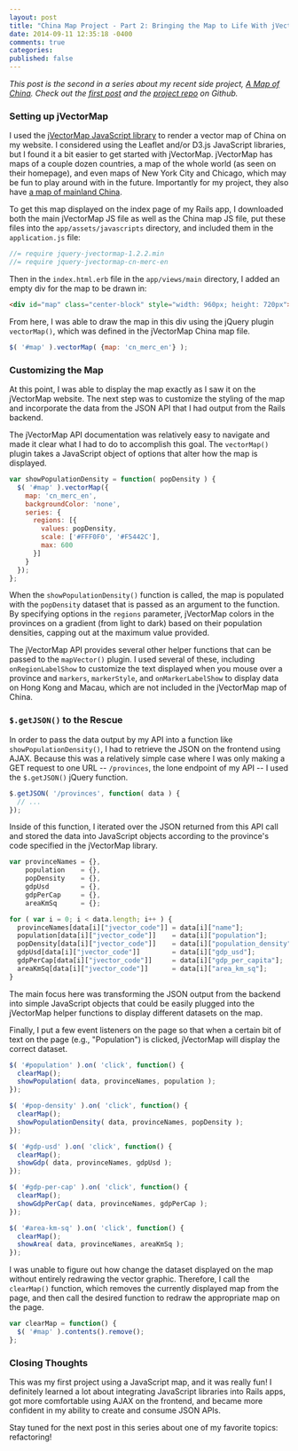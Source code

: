 ```yaml
---
layout: post
title: "China Map Project - Part 2: Bringing the Map to Life With jVectorMap"
date: 2014-09-11 12:35:18 -0400
comments: true
categories: 
published: false
---
```


*This post is the second in a series about my recent side project, [A Map of China](http://amapofchina.herokuapp.com). Check out the [first post](http://callahanchris.github.io/blog/2014/09/11/china-map-project-part-1-nokogiri/) and the [project repo](https://github.com/callahanchris/china-map) on Github.*

### Setting up jVectorMap

I used the [jVectorMap JavaScript library](http://jvectormap.com/) to render a vector map of China on my website. I considered using the Leaflet and/or D3.js JavaScript libraries, but I found it a bit easier to get started with jVectorMap. jVectorMap has maps of a couple dozen countries, a map of the whole world (as seen on their homepage), and even maps of New York City and Chicago, which may be fun to play around with in the future. Importantly for my project, they also have [a map of mainland China](http://jvectormap.com/maps/countries/china/).

To get this map displayed on the index page of my Rails app, I downloaded both the main jVectorMap JS file as well as the China map JS file, put these files into the `app/assets/javascripts` directory, and included them in the `application.js` file:

```js
//= require jquery-jvectormap-1.2.2.min
//= require jquery-jvectormap-cn-merc-en
```

Then in the `index.html.erb` file in the `app/views/main` directory, I added an empty div for the map to be drawn in:

```html
<div id="map" class="center-block" style="width: 960px; height: 720px"></div>
```

From here, I was able to draw the map in this div using the jQuery plugin `vectorMap()`, which was defined in the jVectorMap China map file.

```js
$( '#map' ).vectorMap( {map: 'cn_merc_en'} );
```

### Customizing the Map

At this point, I was able to display the map exactly as I saw it on the jVectorMap website. The next step was to customize the styling of the map and incorporate the data from the JSON API that I had output from the Rails backend.

The jVectorMap API documentation was relatively easy to navigate and made it clear what I had to do to accomplish this goal. The `vectorMap()` plugin takes a JavaScript object of options that alter how the map is displayed.

```js
var showPopulationDensity = function( popDensity ) {
  $( '#map' ).vectorMap({
    map: 'cn_merc_en',
    backgroundColor: 'none',
    series: {
      regions: [{
        values: popDensity,
        scale: ['#FFF0F0', '#F5442C'],
        max: 600
      }]
    }
  });
};
```

When the `showPopulationDensity()` function is called, the map is populated with the `popDensity` dataset that is passed as an argument to the function. By specifying options in the `regions` parameter, jVectorMap colors in the provinces on a gradient (from light to dark) based on their population densities, capping out at the maximum value provided.

The jVectorMap API provides several other helper functions that can be passed to the `mapVector()` plugin. I used several of these, including `onRegionLabelShow` to customize the text displayed when you mouse over a province and `markers`, `markerStyle`, and `onMarkerLabelShow` to display data on Hong Kong and Macau, which are not included in the jVectorMap map of China.

### `$.getJSON()` to the Rescue

In order to pass the data output by my API into a function like `showPopulationDensity()`, I had to retrieve the JSON on the frontend using AJAX. Because this was a relatively simple case where I was only making a GET request to one URL -- `/provinces`, the lone endpoint of my API -- I used the `$.getJSON()` jQuery function.

```js
$.getJSON( '/provinces', function( data ) {
  // ...
});
```

Inside of this function, I iterated over the JSON returned from this API call and stored the data into JavaScript objects according to the province's code specified in the jVectorMap library.

```js
var provinceNames = {},
    population    = {},
    popDensity    = {},
    gdpUsd        = {},
    gdpPerCap     = {},
    areaKmSq      = {};

for ( var i = 0; i < data.length; i++ ) {
  provinceNames[data[i]["jvector_code"]] = data[i]["name"];
  population[data[i]["jvector_code"]]    = data[i]["population"];
  popDensity[data[i]["jvector_code"]]    = data[i]["population_density"];
  gdpUsd[data[i]["jvector_code"]]        = data[i]["gdp_usd"];
  gdpPerCap[data[i]["jvector_code"]]     = data[i]["gdp_per_capita"];
  areaKmSq[data[i]["jvector_code"]]      = data[i]["area_km_sq"];
}
```

The main focus here was transforming the JSON output from the backend into simple JavaScript objects that could be easily plugged into the jVectorMap helper functions to display different datasets on the map.

Finally, I put a few event listeners on the page so that when a certain bit of text on the page (e.g., "Population") is clicked, jVectorMap will display the correct dataset.

```js
$( '#population' ).on( 'click', function() {
  clearMap();
  showPopulation( data, provinceNames, population );
});

$( '#pop-density' ).on( 'click', function() {
  clearMap();
  showPopulationDensity( data, provinceNames, popDensity );
});

$( '#gdp-usd' ).on( 'click', function() {
  clearMap();
  showGdp( data, provinceNames, gdpUsd );
});

$( '#gdp-per-cap' ).on( 'click', function() {
  clearMap();
  showGdpPerCap( data, provinceNames, gdpPerCap );
});

$( '#area-km-sq' ).on( 'click', function() {
  clearMap();
  showArea( data, provinceNames, areaKmSq );
});
```

I was unable to figure out how change the dataset displayed on the map without entirely redrawing the vector graphic. Therefore, I call the `clearMap()` function, which removes the currently displayed map from the page, and then call the desired function to redraw the appropriate map on the page.

```js
var clearMap = function() {
  $( '#map' ).contents().remove();
};
```

### Closing Thoughts

This was my first project using a JavaScript map, and it was really fun! I definitely learned a lot about integrating JavaScript libraries into Rails apps, got more comfortable using AJAX on the frontend, and became more confident in my ability to create and consume JSON APIs.

Stay tuned for the next post in this series about one of my favorite topics: refactoring!
